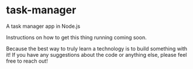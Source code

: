 # task-manager

A task manager app in Node.js

Instructions on how to get this thing running coming soon.

Because the best way to truly learn a technology is to build something with it!
If you have any suggestions about the code or anything else, please feel free to reach out!
